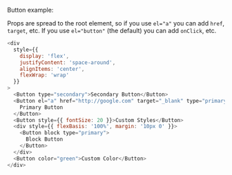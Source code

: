 Button example:

Props are spread to the root element, so if you use `el="a"` you can add `href`, `target`, etc. If you use `el="button"` (the default) you can add `onClick`, etc.

```js
<div
  style={{
    display: 'flex',
    justifyContent: 'space-around',
    alignItems: 'center',
    flexWrap: 'wrap'
  }}
>
  <Button type="secondary">Secondary Button</Button>
  <Button el="a" href="http://google.com" target="_blank" type="primary">
    Primary Button
  </Button>
  <Button style={{ fontSize: 20 }}>Custom Styles</Button>
  <div style={{ flexBasis: '100%', margin: '10px 0' }}>
    <Button block type="primary">
      Block Button
    </Button>
  </div>
  <Button color="green">Custom Color</Button>
</div>
```
